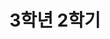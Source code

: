 ---
title: "3학년 2학기"
type: landing
layout: list

sections:
  - block: collection
    id: current-semester-courses
    content:
      title: "3학년 2학기 수강 과목"
      filters:
        folders:
          - "."
    design:
      view: article-grid
      columns: 3
---